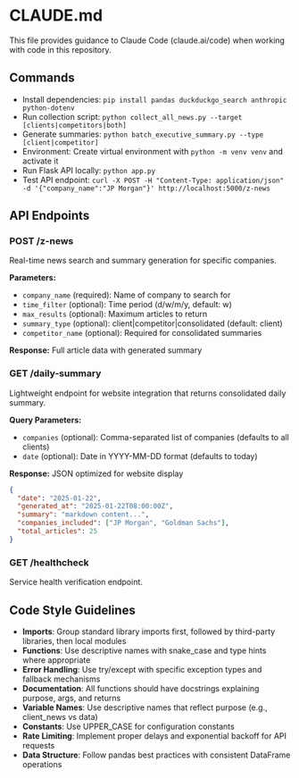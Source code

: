 # CLAUDE.md

This file provides guidance to Claude Code (claude.ai/code) when working with code in this repository.

## Commands

- Install dependencies: `pip install pandas duckduckgo_search anthropic python-dotenv`
- Run collection script: `python collect_all_news.py --target [clients|competitors|both]`
- Generate summaries: `python batch_executive_summary.py --type [client|competitor]`
- Environment: Create virtual environment with `python -m venv venv` and activate it
- Run Flask API locally: `python app.py`
- Test API endpoint: `curl -X POST -H "Content-Type: application/json" -d '{"company_name":"JP Morgan"}' http://localhost:5000/z-news`

## API Endpoints

### POST /z-news
Real-time news search and summary generation for specific companies.

**Parameters:**
- `company_name` (required): Name of company to search for
- `time_filter` (optional): Time period (d/w/m/y, default: w)
- `max_results` (optional): Maximum articles to return
- `summary_type` (optional): client|competitor|consolidated (default: client)
- `competitor_name` (optional): Required for consolidated summaries

**Response:** Full article data with generated summary

### GET /daily-summary
Lightweight endpoint for website integration that returns consolidated daily summary.

**Query Parameters:**
- `companies` (optional): Comma-separated list of companies (defaults to all clients)
- `date` (optional): Date in YYYY-MM-DD format (defaults to today)

**Response:** JSON optimized for website display
```json
{
  "date": "2025-01-22",
  "generated_at": "2025-01-22T08:00:00Z",
  "summary": "markdown content...",
  "companies_included": ["JP Morgan", "Goldman Sachs"],
  "total_articles": 25
}
```

### GET /healthcheck
Service health verification endpoint.

## Code Style Guidelines

- **Imports**: Group standard library imports first, followed by third-party libraries, then local modules
- **Functions**: Use descriptive names with snake_case and type hints where appropriate
- **Error Handling**: Use try/except with specific exception types and fallback mechanisms
- **Documentation**: All functions should have docstrings explaining purpose, args, and returns
- **Variable Names**: Use descriptive names that reflect purpose (e.g., client_news vs data)
- **Constants**: Use UPPER_CASE for configuration constants
- **Rate Limiting**: Implement proper delays and exponential backoff for API requests
- **Data Structure**: Follow pandas best practices with consistent DataFrame operations